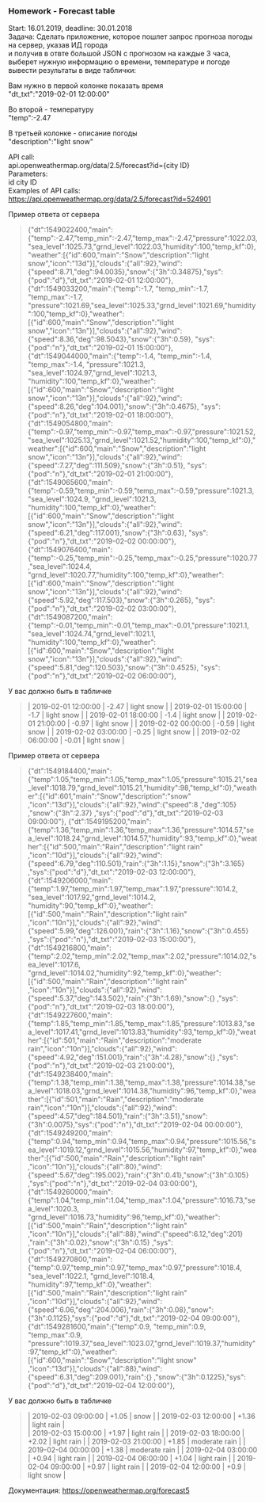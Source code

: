 ### Homework - Forecast table    
Start: 16.01.2019, deadline: 30.01.2018    
Задача: Сделать приложение, которое пошлет запрос прогноза погоды на сервер, указав ИД города  
и получив в отвте большой JSON с прогнозом на каждые 3 часа, выберет нужную информацию о времени, температуре и погоде
вывести результаты в виде таблички:

Вам нужно в первой колонке показать время  
"dt_txt":"2019-02-01 12:00:00"   

Во второй - температуру  
"temp":-2.47  

В третьей колонке - описание погоды   
"description":"light snow"  
 
API call:  
api.openweathermap.org/data/2.5/forecast?id={city ID}  
Parameters:   
id city ID  
Examples of API calls:  
https://api.openweathermap.org/data/2.5/forecast?id=524901  
 
Пример ответа от сервера 
> 
> {"dt":1549022400,"main":{"temp":-2.47,"temp_min":-2.47,"temp_max":-2.47,"pressure":1022.03,"sea_level":1025.73,"grnd_level":1022.03,"humidity":100,"temp_kf":0},"weather":[{"id":600,"main":"Snow","description":"light snow","icon":"13d"}],"clouds":{"all":92},"wind":{"speed":8.71,"deg":94.0035},"snow":{"3h":0.34875},"sys":{"pod":"d"},"dt_txt":"2019-02-01 12:00:00"},  
> {"dt":1549033200,"main":{"temp":-1.7, "temp_min":-1.7, "temp_max":-1.7, "pressure":1021.69,"sea_level":1025.33,"grnd_level":1021.69,"humidity":100,"temp_kf":0},"weather":[{"id":600,"main":"Snow","description":"light snow","icon":"13n"}],"clouds":{"all":92},"wind":{"speed":8.36,"deg":98.5043},"snow":{"3h":0.59},   "sys":{"pod":"n"},"dt_txt":"2019-02-01 15:00:00"},  
> {"dt":1549044000,"main":{"temp":-1.4, "temp_min":-1.4, "temp_max":-1.4, "pressure":1021.3, "sea_level":1024.97,"grnd_level":1021.3, "humidity":100,"temp_kf":0},"weather":[{"id":600,"main":"Snow","description":"light snow","icon":"13n"}],"clouds":{"all":92},"wind":{"speed":8.26,"deg":104.001},"snow":{"3h":0.4675}, "sys":{"pod":"n"},"dt_txt":"2019-02-01 18:00:00"},  
> {"dt":1549054800,"main":{"temp":-0.97,"temp_min":-0.97,"temp_max":-0.97,"pressure":1021.52,"sea_level":1025.13,"grnd_level":1021.52,"humidity":100,"temp_kf":0},"weather":[{"id":600,"main":"Snow","description":"light snow","icon":"13n"}],"clouds":{"all":92},"wind":{"speed":7.27,"deg":111.509},"snow":{"3h":0.51},   "sys":{"pod":"n"},"dt_txt":"2019-02-01 21:00:00"},  
> {"dt":1549065600,"main":{"temp":-0.59,"temp_min":-0.59,"temp_max":-0.59,"pressure":1021.3, "sea_level":1024.9, "grnd_level":1021.3, "humidity":100,"temp_kf":0},"weather":[{"id":600,"main":"Snow","description":"light snow","icon":"13n"}],"clouds":{"all":92},"wind":{"speed":6.21,"deg":117.001},"snow":{"3h":0.63},   "sys":{"pod":"n"},"dt_txt":"2019-02-02 00:00:00"},  
> {"dt":1549076400,"main":{"temp":-0.25,"temp_min":-0.25,"temp_max":-0.25,"pressure":1020.77,"sea_level":1024.4, "grnd_level":1020.77,"humidity":100,"temp_kf":0},"weather":[{"id":600,"main":"Snow","description":"light snow","icon":"13n"}],"clouds":{"all":92},"wind":{"speed":5.92,"deg":117.503},"snow":{"3h":0.265},  "sys":{"pod":"n"},"dt_txt":"2019-02-02 03:00:00"},  
> {"dt":1549087200,"main":{"temp":-0.01,"temp_min":-0.01,"temp_max":-0.01,"pressure":1021.1, "sea_level":1024.74,"grnd_level":1021.1, "humidity":100,"temp_kf":0},"weather":[{"id":600,"main":"Snow","description":"light snow","icon":"13n"}],"clouds":{"all":92},"wind":{"speed":5.81,"deg":120.503},"snow":{"3h":0.4525}, "sys":{"pod":"n"},"dt_txt":"2019-02-02 06:00:00"},  
>   
  
У вас должно быть в табличке  
  
> | 2019-02-01 12:00:00 | -2.47 | light snow | 
> | 2019-02-01 15:00:00 | -1.7  | light snow | 
> | 2019-02-01 18:00:00 | -1.4  | light snow | 
> | 2019-02-01 21:00:00 | -0.97 | light snow | 
> | 2019-02-02 00:00:00 | -0.59 | light snow | 
> | 2019-02-02 03:00:00 | -0.25 | light snow | 
> | 2019-02-02 06:00:00 | -0.01 | light snow | 
 
Пример ответа от сервера  
> {"dt":1549184400,"main":{"temp":1.05,"temp_min":1.05,"temp_max":1.05,"pressure":1015.21,"sea_level":1018.79,"grnd_level":1015.21,"humidity":98,"temp_kf":0},"weather":[{"id":601,"main":"Snow","description":"snow"         ,"icon":"13d"}],"clouds":{"all":92},"wind":{"speed":8   ,"deg":105}                       ,"snow":{"3h":2.37}  ,"sys":{"pod":"d"},"dt_txt":"2019-02-03 09:00:00"}, 
> {"dt":1549195200,"main":{"temp":1.36,"temp_min":1.36,"temp_max":1.36,"pressure":1014.57,"sea_level":1018.24,"grnd_level":1014.57,"humidity":93,"temp_kf":0},"weather":[{"id":500,"main":"Rain","description":"light rain"   ,"icon":"10d"}],"clouds":{"all":92},"wind":{"speed":6.79,"deg":110.501},"rain":{"3h":1.15},"snow":{"3h":3.165} ,"sys":{"pod":"d"},"dt_txt":"2019-02-03 12:00:00"}, 
> {"dt":1549206000,"main":{"temp":1.97,"temp_min":1.97,"temp_max":1.97,"pressure":1014.2, "sea_level":1017.92,"grnd_level":1014.2, "humidity":90,"temp_kf":0},"weather":[{"id":500,"main":"Rain","description":"light rain"   ,"icon":"10n"}],"clouds":{"all":92},"wind":{"speed":5.99,"deg":126.001},"rain":{"3h":1.16},"snow":{"3h":0.455} ,"sys":{"pod":"n"},"dt_txt":"2019-02-03 15:00:00"}, 
> {"dt":1549216800,"main":{"temp":2.02,"temp_min":2.02,"temp_max":2.02,"pressure":1014.02,"sea_level":1017.6, "grnd_level":1014.02,"humidity":92,"temp_kf":0},"weather":[{"id":500,"main":"Rain","description":"light rain"   ,"icon":"10n"}],"clouds":{"all":92},"wind":{"speed":5.37,"deg":143.502},"rain":{"3h":1.69},"snow":{}           ,"sys":{"pod":"n"},"dt_txt":"2019-02-03 18:00:00"}, 
> {"dt":1549227600,"main":{"temp":1.85,"temp_min":1.85,"temp_max":1.85,"pressure":1013.83,"sea_level":1017.41,"grnd_level":1013.83,"humidity":93,"temp_kf":0},"weather":[{"id":501,"main":"Rain","description":"moderate rain","icon":"10n"}],"clouds":{"all":92},"wind":{"speed":4.92,"deg":151.001},"rain":{"3h":4.28},"snow":{}           ,"sys":{"pod":"n"},"dt_txt":"2019-02-03 21:00:00"}, 
> {"dt":1549238400,"main":{"temp":1.38,"temp_min":1.38,"temp_max":1.38,"pressure":1014.38,"sea_level":1018.03,"grnd_level":1014.38,"humidity":96,"temp_kf":0},"weather":[{"id":501,"main":"Rain","description":"moderate rain","icon":"10n"}],"clouds":{"all":92},"wind":{"speed":4.57,"deg":184.501},"rain":{"3h":3.51},"snow":{"3h":0.0075},"sys":{"pod":"n"},"dt_txt":"2019-02-04 00:00:00"}, 
> {"dt":1549249200,"main":{"temp":0.94,"temp_min":0.94,"temp_max":0.94,"pressure":1015.56,"sea_level":1019.12,"grnd_level":1015.56,"humidity":97,"temp_kf":0},"weather":[{"id":500,"main":"Rain","description":"light rain"   ,"icon":"10n"}],"clouds":{"all":80},"wind":{"speed":5.67,"deg":195.002},"rain":{"3h":0.41},"snow":{"3h":0.105} ,"sys":{"pod":"n"},"dt_txt":"2019-02-04 03:00:00"}, 
> {"dt":1549260000,"main":{"temp":1.04,"temp_min":1.04,"temp_max":1.04,"pressure":1016.73,"sea_level":1020.3, "grnd_level":1016.73,"humidity":96,"temp_kf":0},"weather":[{"id":500,"main":"Rain","description":"light rain"   ,"icon":"10n"}],"clouds":{"all":88},"wind":{"speed":6.12,"deg":201}    ,"rain":{"3h":0.02},"snow":{"3h":0.15}  ,"sys":{"pod":"n"},"dt_txt":"2019-02-04 06:00:00"}, 
> {"dt":1549270800,"main":{"temp":0.97,"temp_min":0.97,"temp_max":0.97,"pressure":1018.4, "sea_level":1022.1, "grnd_level":1018.4, "humidity":97,"temp_kf":0},"weather":[{"id":500,"main":"Rain","description":"light rain"   ,"icon":"10d"}],"clouds":{"all":92},"wind":{"speed":6.06,"deg":204.006},"rain":{"3h":0.08},"snow":{"3h":0.1125},"sys":{"pod":"d"},"dt_txt":"2019-02-04 09:00:00"}, 
> {"dt":1549281600,"main":{"temp":0.9, "temp_min":0.9, "temp_max":0.9, "pressure":1019.37,"sea_level":1023.07,"grnd_level":1019.37,"humidity":97,"temp_kf":0},"weather":[{"id":600,"main":"Snow","description":"light snow"   ,"icon":"13d"}],"clouds":{"all":88},"wind":{"speed":6.31,"deg":209.001},"rain":{}         ,"snow":{"3h":0.1225},"sys":{"pod":"d"},"dt_txt":"2019-02-04 12:00:00"}, 
 

У вас должно быть в табличке  
> | 2019-02-03 09:00:00 | +1.05 | snow          | 
> | 2019-02-03 12:00:00 | +1.36 | light rain    |  
> | 2019-02-03 15:00:00 | +1.97 | light rain    | 
> | 2019-02-03 18:00:00 | +2.02 | light rain    | 
> | 2019-02-03 21:00:00 | +1.85 | moderate rain | 
> | 2019-02-04 00:00:00 | +1.38 | moderate rain | 
> | 2019-02-04 03:00:00 | +0.94 | light rain    | 
> | 2019-02-04 06:00:00 | +1.04 | light rain    | 
> | 2019-02-04 09:00:00 | +0.97 | light rain    | 
> | 2019-02-04 12:00:00 | +0.9  | light snow    | 
 
Документация: 
https://openweathermap.org/forecast5 